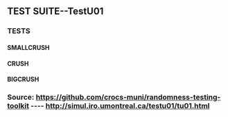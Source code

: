 ## TEST SUITE--TestU01

### TESTS

#### SMALLCRUSH

#### CRUSH

#### BIGCRUSH


### Source: https://github.com/crocs-muni/randomness-testing-toolkit ---- http://simul.iro.umontreal.ca/testu01/tu01.html
